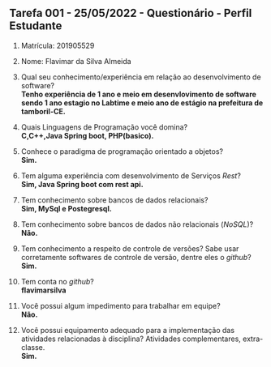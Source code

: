 ## Tarefa 001 - 25/05/2022 - Questionário - Perfil Estudante

1. Matrícula: 201905529
2. Nome: Flavimar da Silva Almeida

3. Qual seu conhecimento/experiência em relação ao desenvolvimento de software? 
  <br>**Tenho experiência de 1 ano e meio em desenvlovimento de software sendo 1 ano estagio no Labtime e meio ano de estágio na prefeitura de tamboril-CE.**
4. Quais Linguagens de Programação você domina?
  <br>**C,C++,Java Spring boot, PHP(basico).**
5. Conhece o paradigma de programação orientado a objetos?
  <br>**Sim.**
6. Tem alguma experiência com desenvolvimento de Serviços _Rest_?
  <br>**Sim, Java Spring boot com rest api.**
7. Tem conhecimento sobre bancos de dados relacionais?
   <br>**Sim, MySql e Postegresql.**
8. Tem conhecimento sobre bancos de dados não relacionais (_NoSQL_)?
   <br>**Não.**
9. Tem conhecimento a respeito de controle de versões? Sabe usar corretamente softwares de controle de versão, dentre eles o _github_?
  <br>**Sim.**
10. Tem conta no _github_?
  <br>**flavimarsilva**
10. Você possui algum impedimento para trabalhar em equipe?
  <br>**Não.**
11. Você possui equipamento adequado para a implementação das atividades relacionadas à disciplina? Atividades complementares, extra-classe.
  <br>**Sim.**
